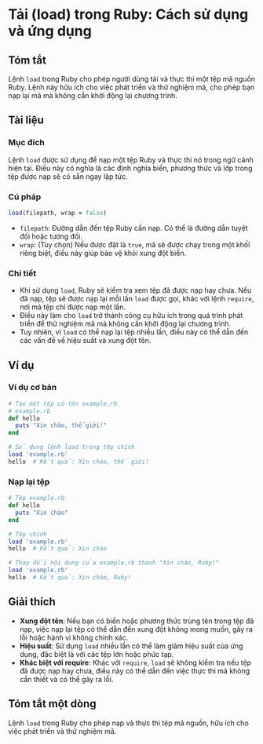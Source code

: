 <!--
Meta Description: # Tải (load) trong Ruby: Cách sử dụng và ứng dụng ## Tóm tắt Lệnh `load` trong Ruby cho phép người dùng tải và thực thi một tệp mã nguồn Ruby. Lệnh nà...
Meta Keywords: tệp, load, nạp, ruby, trong
-->

# Tải (load) trong Ruby: Cách sử dụng và ứng dụng

## Tóm tắt
Lệnh `load` trong Ruby cho phép người dùng tải và thực thi một tệp mã nguồn Ruby. Lệnh này hữu ích cho việc phát triển và thử nghiệm mã, cho phép bạn nạp lại mã mà không cần khởi động lại chương trình.

## Tài liệu
### Mục đích
Lệnh `load` được sử dụng để nạp một tệp Ruby và thực thi nó trong ngữ cảnh hiện tại. Điều này có nghĩa là các định nghĩa biến, phương thức và lớp trong tệp được nạp sẽ có sẵn ngay lập tức.

### Cú pháp
```ruby
load(filepath, wrap = false)
```

- `filepath`: Đường dẫn đến tệp Ruby cần nạp. Có thể là đường dẫn tuyệt đối hoặc tương đối.
- `wrap`: (Tùy chọn) Nếu được đặt là `true`, mã sẽ được chạy trong một khối riêng biệt, điều này giúp bảo vệ khỏi xung đột biến.

### Chi tiết
- Khi sử dụng `load`, Ruby sẽ kiểm tra xem tệp đã được nạp hay chưa. Nếu đã nạp, tệp sẽ được nạp lại mỗi lần `load` được gọi, khác với lệnh `require`, nơi mà tệp chỉ được nạp một lần.
- Điều này làm cho `load` trở thành công cụ hữu ích trong quá trình phát triển để thử nghiệm mã mà không cần khởi động lại chương trình.
- Tuy nhiên, vì `load` có thể nạp lại tệp nhiều lần, điều này có thể dẫn đến các vấn đề về hiệu suất và xung đột tên.

## Ví dụ
### Ví dụ cơ bản
```ruby
# Tạo một tệp có tên example.rb
# example.rb
def hello
  puts "Xin chào, thế giới!"
end

# Sử dụng lệnh load trong tệp chính
load 'example.rb'
hello  # Kết quả: Xin chào, thế giới!
```

### Nạp lại tệp
```ruby
# Tệp example.rb
def hello
  puts "Xin chào"
end

# Tệp chính
load 'example.rb'
hello  # Kết quả: Xin chào

# Thay đổi nội dung của example.rb thành "Xin chào, Ruby!"
load 'example.rb'
hello  # Kết quả: Xin chào, Ruby!
```

## Giải thích
- **Xung đột tên**: Nếu bạn có biến hoặc phương thức trùng tên trong tệp đã nạp, việc nạp lại tệp có thể dẫn đến xung đột không mong muốn, gây ra lỗi hoặc hành vi không chính xác.
- **Hiệu suất**: Sử dụng `load` nhiều lần có thể làm giảm hiệu suất của ứng dụng, đặc biệt là với các tệp lớn hoặc phức tạp.
- **Khác biệt với require**: Khác với `require`, `load` sẽ không kiểm tra nếu tệp đã được nạp hay chưa, điều này có thể dẫn đến việc thực thi mã không cần thiết và có thể gây ra lỗi.

## Tóm tắt một dòng
Lệnh `load` trong Ruby cho phép nạp và thực thi tệp mã nguồn, hữu ích cho việc phát triển và thử nghiệm mã.